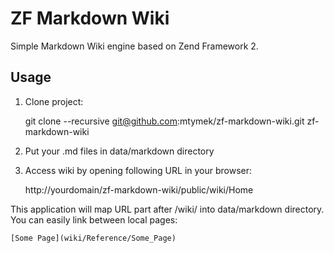 ZF Markdown Wiki
================

Simple Markdown Wiki engine based on Zend Framework 2.

Usage
-----

1. Clone project:


    git clone --recursive git@github.com:mtymek/zf-markdown-wiki.git zf-markdown-wiki


2. Put your .md files in data/markdown directory
3. Access wiki by opening following URL in your browser:


    http://yourdomain/zf-markdown-wiki/public/wiki/Home


This application will map URL part after /wiki/ into data/markdown directory. You can easily link between
local pages:


    [Some Page](wiki/Reference/Some_Page)

